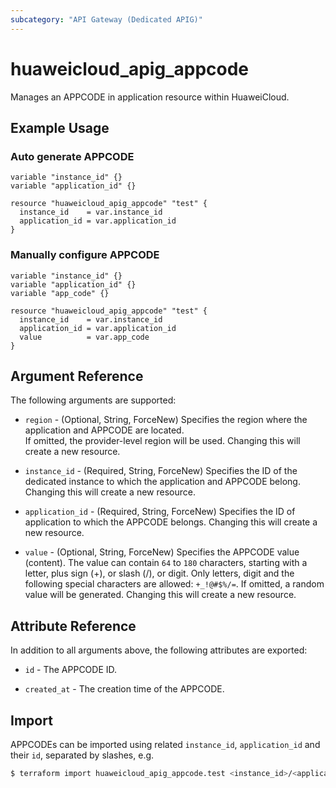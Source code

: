 ```yaml
---
subcategory: "API Gateway (Dedicated APIG)"
---
```


# huaweicloud_apig_appcode

Manages an APPCODE in application resource within HuaweiCloud.

## Example Usage

### Auto generate APPCODE

```hcl
variable "instance_id" {}
variable "application_id" {}

resource "huaweicloud_apig_appcode" "test" {
  instance_id    = var.instance_id
  application_id = var.application_id
}
```

### Manually configure APPCODE

```hcl
variable "instance_id" {}
variable "application_id" {}
variable "app_code" {}

resource "huaweicloud_apig_appcode" "test" {
  instance_id    = var.instance_id
  application_id = var.application_id
  value          = var.app_code
}
```

## Argument Reference

The following arguments are supported:

* `region` - (Optional, String, ForceNew) Specifies the region where the application and APPCODE are located.  
  If omitted, the provider-level region will be used. Changing this will create a new resource.

* `instance_id` - (Required, String, ForceNew) Specifies the ID of the dedicated instance to which the application
  and APPCODE belong.  
  Changing this will create a new resource.

* `application_id` - (Required, String, ForceNew) Specifies the ID of application to which the APPCODE belongs.
  Changing this will create a new resource.

* `value` - (Optional, String, ForceNew) Specifies the APPCODE value (content).
  The value can contain `64` to `180` characters, starting with a letter, plus sign (+), or slash (/), or digit.
  Only letters, digit and the following special characters are allowed: `+_!@#$%/=`.
  If omitted, a random value will be generated.
  Changing this will create a new resource.

## Attribute Reference

In addition to all arguments above, the following attributes are exported:

* `id` - The APPCODE ID.

* `created_at` - The creation time of the APPCODE.

## Import

APPCODEs can be imported using related `instance_id`, `application_id` and their `id`, separated by slashes, e.g.

```bash
$ terraform import huaweicloud_apig_appcode.test <instance_id>/<application_id>/<id>
```
